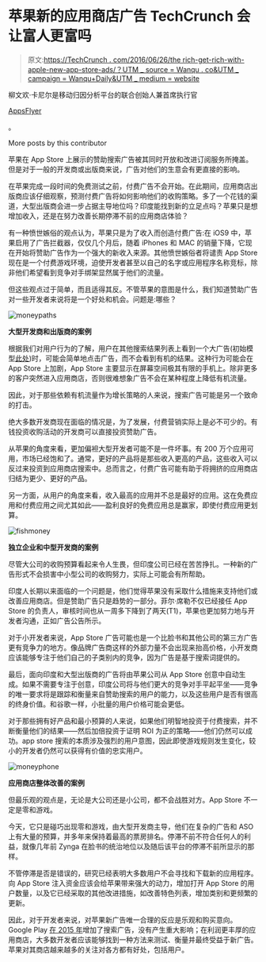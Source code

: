 # 苹果新的应用商店广告 TechCrunch 会让富人更富吗

> 原文:[https://TechCrunch . com/2016/06/26/the rich-get-rich-with-apple-new-app-store-ads/？UTM _ source = Wanqu . co&UTM _ campaign = Wanqu+Daily&UTM _ medium = website](https://techcrunch.com/2016/06/26/will-the-rich-get-richer-with-apples-new-app-store-ads/?utm_source=wanqu.co&utm_campaign=Wanqu+Daily&utm_medium=website)

柳文欢·卡尼尔是移动归因分析平台的联合创始人兼首席执行官

[AppsFlyer](http://www.appsflyer.com/)

。

More posts by this contributor

苹果在 App Store 上展示的赞助搜索广告被其同时开放和改进订阅服务所掩盖。但是对于一般的开发商或出版商来说，广告对他们的生意会有更直接的影响。

在苹果完成一段时间的免费测试之前，付费广告不会开始。在此期间，应用商店出版商应该仔细观察，预测付费广告将如何影响他们的收购策略。多了一个花钱的渠道，大型出版商会进一步占据主导地位吗？印度能找到新的立足点吗？苹果只是想增加收入，还是在努力改善长期停滞不前的应用商店体验？

有一种愤世嫉俗的观点认为，苹果只是为了收入而创造付费广告:在 iOS9 中，苹果启用了广告拦截器，仅仅几个月后，随着 iPhones 和 MAC 的销量下降，它现在开始将赞助广告作为一个强大的新收入来源。其他愤世嫉俗者将谴责 App Store 现在是一个付费游戏环境，迫使开发者甚至以自己的名字或应用程序名称竞标，除非他们希望看到竞争对手绑架显然属于他们的流量。

但这些观点过于简单，而且适得其反。不管苹果的意图是什么，我们知道赞助广告对一些开发者来说将是一个好处和机会。问题是:哪些？

![moneypaths](../Images/7d18dade18a145106158d1d2de2dc7ab.png)

**大型开发商和出版商的案例**

根据我们对用户行为的了解，用户在其他搜索结果列表上看到一个大广告(初始模型[此处](https://developer.apple.com/app-store/search-ads/))时，可能会简单地点击广告，而不会看到有机的结果。这种行为可能会在 App Store 上加剧，App Store 主要显示在屏幕空间极其有限的手机上。除非更多的客户突然进入应用商店，否则很难想象广告不会在某种程度上降低有机流量。

因此，对于那些依赖有机流量作为增长策略的人来说，搜索广告可能是另一个致命的打击。

绝大多数开发商现在面临的情况是，为了发展，付费营销实际上是必不可少的。有钱投资收购活动的开发商可以直接投资赞助广告。

从苹果的角度来看，更加偏袒大型开发者可能不是一件坏事。有 200 万个应用可用，市场已经饱和了。通常，更好的产品将是那些收入更高的产品，这些收入可以反过来投资到应用商店搜索中。总而言之，付费广告可能有助于将拥挤的应用商店归结为更少、更好的产品。

另一方面，从用户的角度来看，收入最高的应用并不总是最好的应用。这在免费应用和付费应用之间尤其如此——盈利良好的免费应用总是赢家，即使付费应用更划算。

![fishmoney](../Images/addd451a4ffb2be35afa03ff62d63ca3.png)

**独立企业和中型开发商的案例**

尽管大公司的收购预算看起来令人生畏，但印度公司已经在苦苦挣扎。一种新的广告形式不会损害中小型公司的收购努力，实际上可能会有所帮助。

印度人长期以来面临的一个问题是，他们觉得苹果没有采取什么措施来支持他们或改善应用商店。但是赞助广告只是趋势的一部分。菲尔·席勒不仅已经接任 App Store 的负责人，审核时间也从一周多下降到了两天(T1)，苹果也更加努力地与开发者沟通，正如广告公告所示。

对于小开发者来说，App Store 广告可能也是一个比脸书和其他公司的第三方广告更有竞争力的地方。像品牌广告商这样的外部力量不会出现来抬高价格，小开发商应该能够专注于他们自己的子类别内的竞争，因为广告是基于搜索词提供的。

最后，面向印度和大型出版商的广告将由苹果公司从 App Store 创意中自动生成。如果不需要专注于创意，印度公司将与他们更大的竞争对手平起平坐——竞争的唯一要求将是跟踪和衡量来自赞助搜索的用户的能力，以及这些用户是否有很高的终身价值。和谷歌一样，小批量的用户价格可能会更低。

对于那些拥有好产品和最小预算的人来说，如果他们明智地投资于付费搜索，并不断衡量他们的结果——然后加倍投资于证明 ROI 为正的策略——他们仍然可以成功。app store 搜索的本质涉及强烈的用户意图，因此即使游戏规则发生变化，较小的开发者仍然可以获得有价值的忠实用户。

![moneyphone](../Images/ae09f28c89ff83975f00118e5cc1133a.png)

**应用商店整体改善的案例**

但最乐观的观点是，无论是大公司还是小公司，都不会战胜对方。App Store 不一定是零和游戏。

今天，它只是碰巧出现零和游戏，由大型开发商主导，他们在复杂的广告和 ASO 上有大量的预算，并多年来保持着最高的票房排名。停滞不前不符合任何人的利益，就像几年前 Zynga 在脸书的统治地位以及随后该平台的停滞不前所显示的那样。

不管停滞是否是错误的，研究已经表明大多数用户不会寻找和下载新的应用程序。向 App Store 注入资金应该会给苹果带来强大的动力，增加打开 App Store 的用户数量，以及它已经采取的其他改进措施，如改善特色列表，增加类别和更频繁的更新。

因此，对于开发者来说，对苹果新广告唯一合理的反应是乐观和购买意向。Google Play [在 2015 年](https://adwords.googleblog.com/2015/07/launching-search-ads-on-play.html)增加了搜索广告，没有产生重大影响；在利润更丰厚的应用商店，大多数开发者应该能够找到一种方法来测试、衡量并最终受益于新广告。苹果对其商店越来越多的关注对各方都有好处，包括用户。